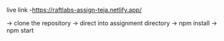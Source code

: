 live link -https://raftlabs-assign-teja.netlify.app/

-> clone the repository 
-> direct into assignment directory
-> npm install 
-> npm start
